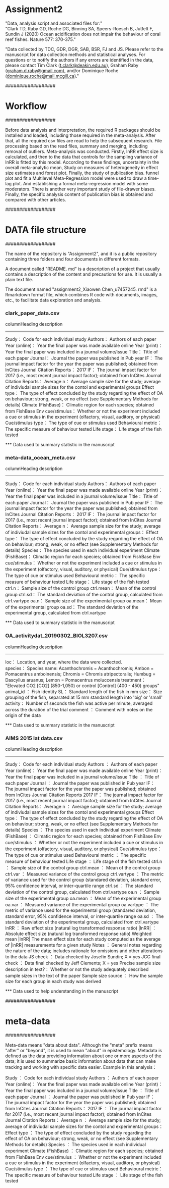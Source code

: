 # Assignment2

"Data, analysis script and associated files for:"            
"Clark TD, Raby GD, Roche DG, Binning SA, Speers-Roesch B, Jutfelt F, Sundin J (2020) Ocean acidification does not impair the behaviour of coral reef fishes. Nature 577: 370-375."            
             
"Data collected by TDC, GDR, DGR, SAB, BSR, FJ and JS. Please refer to the manuscript for data collection methods and statistical analyses. For questions or to notify the authors if any errors are identified in the data, please contact Tim Clark (t.clark@deakin.edu.au), Graham Raby (graham.d.raby@gmail.com), and/or Dominique Roche (dominique.roche@mail.mcgill.ca)."            
            
##################            
# Workflow            
##################

Before data analysis and interpretation, the required R packages should be installed and loaded, including those required in the meta-analysis. After that, all the required csv files are read to help the subsequent research.
File processing based on the read files, summary and merging, including removal of outliers.
Meta-analysis was conducted.
Firstly, lnRR effect size is calculated, and then to the data that controls for the sampling variance of lnRR is fitted by this model. According to these findings, uncertainty in the overall meta-analytic mean, Study on measures of heterogeneity in effect size estimates and forest plot.
Finally, the study of publication bias. funnel plot and fit a Multilevel Meta-Regression model were used to draw a time-lag plot. And establishing a formal meta-regression model with some moderators. There is another very important study of file-drawer biases. Finally, the specific analysis content of publication bias is obtained and compared with other articles.        
            
            
##################            
# DATA file structure            
##################            

The name of the repository is "Assignment2", and it is a public repository containing three folders and four documents in different formats.

A document called "README.  md" is a description of a project that usually contains a description of the content and precautions for use.  It is usually a plain text file.

The document named "assignment2_Xiaowen Chen_u7457245. rmd" is a Rmarkdown format file, which combines R code with documents, images, etc., to facilitate data exploration and analysis.

            
### clark_paper_data.csv ###            
            
columnHeading        description    
-------------        -----------    
Study：            Code for each individual study
Authors：            Authors of each paper    
Year (online)：        Year the final paper was made available online
Year (print)：                    Year the final paper was included in a journal volume/issue
Title：            Title of each paper
Journal：            Journal the paper was published in
Pub year IF：        The journal impact factor for the year the paper was published; obtained from InCites Journal Citation Reports：
2017 IF：            The journal impact factor for 2017 (i.e., most recent journal impact factor); obtained from InCites Journal Citation Reports：
Average n：                               Average sample size for the study; average of indiviudal sample sizes for the contol and experimental groups
Effect type：                              The type of effect concluded by the study regarding the effect of OA on behaviour; strong, weak, or no effect (see Supplementary Methods for details)
Climate (FishBase)：                  Climatic region for each species; obtained from FishBase
Env cue/stimulus：                    Whether or not the experiment included a cue or stimulus in the experiment (olfactory, visual, auditory, or physical)
Cue/stimulus type：                  The type of cue or stimulus used
Behavioural metric：                 The specific measure of behaviour tested
Life stage：                                Life stage of the fish tested
            
*** Data used to summary statistic in the manuscript            
            
            
            
### meta-data_ocean_meta.csv ###            
            
columnHeading        description    
-------------        -----------    
Study：            Code for each individual study
Authors：            Authors of each paper    
Year (online)：        Year the final paper was made available online
Year (print)：                    Year the final paper was included in a journal volume/issue
Title：            Title of each paper
Journal：            Journal the paper was published in
Pub year IF：        The journal impact factor for the year the paper was published; obtained from InCites Journal Citation Reports：
2017 IF：            The journal impact factor for 2017 (i.e., most recent journal impact factor); obtained from InCites Journal Citation Reports：
Average n：                               Average sample size for the study; average of indiviudal sample sizes for the contol and experimental groups：
Effect type：                              The type of effect concluded by the study regarding the effect of OA on behaviour; strong, weak, or no effect (see Supplementary Methods for details)
Species：                                   The species used in each individual experiment
Climate (FishBase)：                  Climatic region for each species; obtained from FishBase
Env cue/stimulus：                    Whether or not the experiment included a cue or stimulus in the experiment (olfactory, visual, auditory, or physical)
Cue/stimulus type：                   The type of cue or stimulus used
Behavioural metric：                  The specific measure of behaviour tested
Life stage：                                 Life stage of the fish tested
ctrl.n：                                        Sample size of the control group
ctrl.mean：                                 Mean of the control group
ctrl.sd：                                       The standard deviation of the control group, calculated from ctrl.vartype
oa.n：                                          Sample size of the experimental group
oa.mean：                                   Mean of the experimental group
oa.sd：                                        The standard deviation of the experimental group, calculated from ctrl.vartype
            
*** Data used to summary statistic in the manuscript            
            
            
            
### OA_activitydat_20190302_BIOL3207.csv ###            
            
columnHeading        description    
-------------        -----------    
loc：            Location, and year, where the data were collected.    
species：            Species name: Acanthochromis = Acanthochromis; Ambon = Pomacentrus amboinensis; Chromis = Chromis atripectoralis; Humbug = Dascyllus aruanus; Lemon = Pomacentrus moluccensis
treatment：        "Elevated CO2 [CO2] (850-1,050) or control [Control] (400 - 450) groups"
animal_id    ：        Fish identity
SL：            Standard length of the fish in mm
size：            Size grouping of the fish, separated at 15 mm standard length into 'big' or 'small'
activity：        Number of seconds the fish was active per minute, averaged across the duration of the trial
comment    ：        Comment with notes on the origin of the data

*** Data used to summary statistic in the manuscript            
            
            
            
### AIMS 2015 lat data.csv ###            
            
columnHeading        description    
-------------        -----------    
Study：            Code for each individual study
Authors    ：        Authors of each paper    
Year (online)：        Year the final paper was made available online
Year (print)：                    Year the final paper was included in a journal volume/issue
Title    ：        Title of each paper
Journal    ：        Journal the paper was published in
Pub year IF：        The journal impact factor for the year the paper was published; obtained from InCites Journal Citation Reports
2017 IF：            The journal impact factor for 2017 (i.e., most recent journal impact factor); obtained from InCites Journal Citation Reports：
Average n ：                              Average sample size for the study; average of indiviudal sample sizes for the contol and experimental groups
Effect type：                              The type of effect concluded by the study regarding the effect of OA on behaviour; strong, weak, or no effect (see Supplementary Methods for details)
Species ：                                  The species used in each individual experiment
Climate (FishBase)   ：               Climatic region for each species; obtained from FishBase
Env cue/stimulus  ：                  Whether or not the experiment included a cue or stimulus in the experiment (olfactory, visual, auditory, or physical)
Cue/stimulus type：                  The type of cue or stimulus used
Behavioural metric   ：               The specific measure of behaviour tested
Life stage    ：                             Life stage of the fish tested
ctrl.n        ：                                Sample size of the control group
ctrl.mean ：                                Mean of the control group
ctrl.var      ：                               Measured variance of the control group
ctrl.vartype  ：                            The metric of variance used for the control group (standared deviation, standard error, 95% confidence interval, or inter-quartile range
ctrl.sd       ：                                The standard deviation of the control group, calculated from ctrl.vartype
oa.n     ：                                     Sample size of the experimental group
oa.mean    ：                               Mean of the experimental group
oa.var     ：                                  Measured variance of the experimental group
oa.vartype    ：                           The metric of variance used for the experimental group (standared deviation, standard error, 95% confidence interval, or inter-quartile range
oa.sd ：                                       The standard deviation of the experimental group, calculated from ctrl.vartype
lnRR  ：                                       Raw effect size (natural log transformed response ratio)
|lnRR| ：                                      Absolute effect size (natural log transformed response ratio)
Weighted mean |lnRR|            The mean effect size for each study computed as the average of |lnRR| measurements for a given study
Notes        ：                               General notes regarding the nature of the data; includes rationale for omissions and other alterations to the data
JS check   ：                                Data checked by Josefin Sundin; X = yes
JCC final check   ：                      Data final checked by Jeff Clements; X = yes
Precise sample size description in text?：
                                                 Whether or not the study adequately described sample sizes in the text of the paper
Sample size source   ：               How the sample size for each group in each study was derived

*** Data used to help understanding in the manuscript            
            
            
##################            
# meta-data            
##################            
            
Meta-data means "data about data". Although the "meta" prefix means "after" or "beyond", it is used to mean "about" in epistemology. Metadata is defined as the data providing information about one or more aspects of the data; it is used to summarize basic information about data that can make tracking and working with specific data easier.
Example in this analysis：

Study    ：        Code for each individual study
Authors    ：        Authors of each paper    
Year (online)：        Year the final paper was made available online
Year (print)：                    Year the final paper was included in a journal volume/issue
Title    ：        Title of each paper
Journal    ：        Journal the paper was published in
Pub year IF：        The journal impact factor for the year the paper was published; obtained from InCites Journal Citation Reports：
2017 IF    ：        The journal impact factor for 2017 (i.e., most recent journal impact factor); obtained from InCites Journal Citation Reports：
Average n   ：                            Average sample size for the study; average of indiviudal sample sizes for the contol and experimental groups：
Effect type     ：                         The type of effect concluded by the study regarding the effect of OA on behaviour; strong, weak, or no effect (see Supplementary Methods for details)
Species      ：                             The species used in each individual experiment
Climate (FishBase)    ：              Climatic region for each species; obtained from FishBase
Env cue/stimulus   ：                 Whether or not the experiment included a cue or stimulus in the experiment (olfactory, visual, auditory, or physical)
Cue/stimulus type  ：                 The type of cue or stimulus used
Behavioural metric：                  The specific measure of behaviour tested
Life stage      ：                           Life stage of the fish tested
